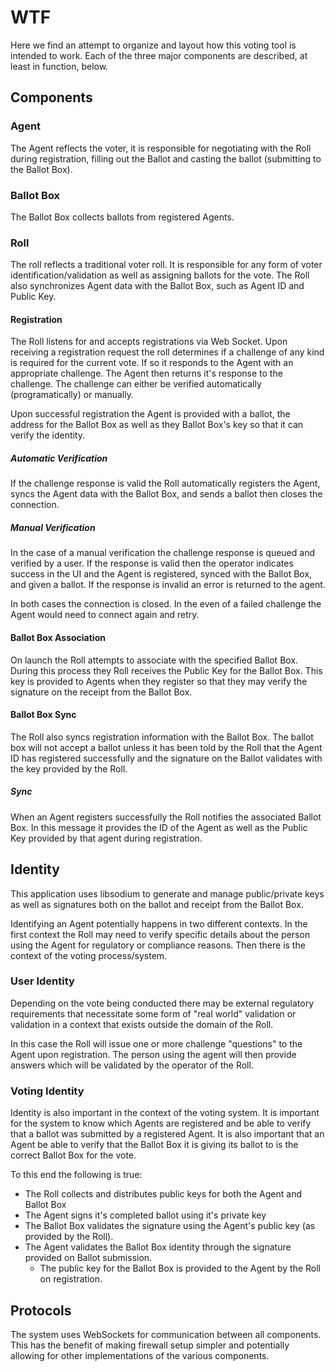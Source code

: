 # WTF

Here we find an attempt to organize and layout how this voting tool is intended to work.  Each of the three major components are described, at least in function, below.

## Components

### Agent

The Agent reflects the voter, it is responsible for negotiating with the Roll during registration, filling out the Ballot and casting the ballot (submitting to the Ballot Box).

### Ballot Box

The Ballot Box collects ballots from registered Agents.

### Roll

The roll reflects a traditional voter roll.  It is responsible for any form of voter identification/validation as well as assigning ballots for the vote.  The Roll also synchronizes Agent data with the Ballot Box, such as Agent ID and Public Key.

#### Registration

The Roll listens for and accepts registrations via Web Socket.  Upon receiving a registration request the roll determines if a challenge of any kind is required for the current vote.  If so it responds to the Agent with an appropriate challenge.  The Agent then returns it's response to the challenge.  The challenge can either be verified automatically (programatically) or manually.

Upon successful registration the Agent is provided with a ballot, the address for the Ballot Box as well as they Ballot Box's key so that it can verify the identity.

##### Automatic Verification

If the challenge response is valid the Roll automatically registers the Agent, syncs the Agent data with the Ballot Box, and sends a ballot then closes the connection.

##### Manual Verification

In the case of a manual verification the challenge response is queued and verified by a user.  If the response is valid then the operator indicates success in the UI and the Agent is registered, synced with the Ballot Box, and given a ballot.  If the response is invalid an error is returned to the agent.

In both cases the connection is closed.  In the even of a failed challenge the Agent would need to connect again and retry.

#### Ballot Box Association

On launch the Roll attempts to associate with the specified Ballot Box.  During this process they Roll receives the Public Key for the Ballot Box.  This key is provided to Agents when they register so that they may verify the signature on the receipt from the Ballot Box.

#### Ballot Box Sync

The Roll also syncs registration information with the Ballot Box.  The ballot box will not accept a ballot unless it has been told by the Roll that the Agent ID has registered successfully and the signature on the Ballot validates with the key provided by the Roll.

##### Sync

When an Agent registers successfully the Roll notifies the associated Ballot Box.  In this message it provides the ID of the Agent as well as the Public Key provided by that agent during registration.

## Identity

This application uses libsodium to generate and manage public/private keys as well as signatures both on the ballot and receipt from the Ballot Box.

Identifying an Agent potentially happens in two different contexts.  In the first context the Roll may need to verify specific details about the person using the Agent for regulatory or compliance reasons.  Then there is the context of the voting process/system.

### User Identity

Depending on the vote being conducted there may be external regulatory requirements that necessitate some form of "real world" validation or validation in a context that exists outside the domain of the Roll.

In this case the Roll will issue one or more challenge "questions" to the Agent upon registration.  The person using the agent will then provide answers which will be validated by the operator of the Roll.

### Voting Identity

Identity is also important in the context of the voting system.  It is important for the system to know which Agents are registered and be able to verify that a ballot was submitted by a registered Agent.  It is also important that an Agent be able to verify that the Ballot Box it is giving its ballot to is the correct Ballot Box for the vote.

To this end the following is true:

  * The Roll collects and distributes public keys for both the Agent and Ballot Box
  * The Agent signs it's completed ballot using it's private key
  * The Ballot Box validates the signature using the Agent's public key (as provided by the Roll).
  * The Agent validates the Ballot Box identity through the signature provided on Ballot submission.
    * The public key for the Ballot Box is provided to the Agent by the Roll on registration.

## Protocols

The system uses WebSockets for communication between all components.  This has the benefit of making firewall setup simpler and potentially allowing for other implementations of the various components.
